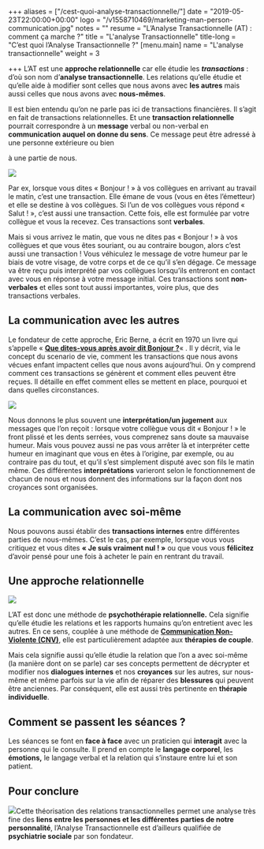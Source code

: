 +++
aliases = ["/cest-quoi-analyse-transactionnelle/"]
date = "2019-05-23T22:00:00+00:00"
logo = "/v1558710469/marketing-man-person-communication.jpg"
notes = ""
resume = "L’Analyse Transactionnelle (AT) : comment ça marche ?"
title = "L'analyse Transactionnelle"
title-long = "C’est quoi l’Analyse Transactionnelle ?"
[menu.main]
name = "L'analyse transactionnelle"
weight = 3

+++
L’AT est une **approche relationnelle** car elle étudie les **_transactions_** : d’où son nom d’**analyse transactionnelle**. Les relations qu’elle étudie et qu’elle aide à modifier sont celles que nous avons avec **les autres** mais aussi celles que nous avons avec **nous-mêmes**.

Il est bien entendu qu’on ne parle pas ici de transactions financières. Il s’agit en fait de transactions relationnelles. Et une **transaction relationnelle** pourrait correspondre à un **message** verbal ou non-verbal en **communication auquel on donne du sens**. Ce message peut être adressé à une personne extérieure ou bien 

à une partie de nous.

![](http://ct-psy.com/wp-content/uploads/2017/08/marketing-man-person-communication-300x200.jpg)

Par ex, lorsque vous dites « Bonjour ! » à vos collègues en arrivant au travail le matin, c’est une transaction. Elle émane de vous (vous en êtes l’émetteur) et elle se destine à vos collègues. Si l’un de vos collègues vous répond « Salut ! », c’est aussi une transaction. Cette fois, elle est formulée par votre collègue et vous la recevez. Ces transactions sont **verbales**.

Mais si vous arrivez le matin, que vous ne dites pas « Bonjour ! » à vos collègues et que vous êtes souriant, ou au contraire bougon, alors c’est aussi une transaction ! Vous véhiculez le message de votre humeur par le biais de votre visage, de votre corps et de ce qu’il s’en dégage. Ce message va être reçu puis interprété par vos collègues lorsqu’ils entreront en contact avec vous en réponse à votre message initial. Ces transactions sont **non-verbales** et elles sont tout aussi importantes, voire plus, que des transactions verbales.

## La communication avec les autres

Le fondateur de cette approche, Eric Berne, a écrit en 1970 un livre qui s’appelle « [**Que dites-vous après avoir dit Bonjour ?**](https://www.amazon.fr/Que-dites-vous-apr%C3%A8s-avoir-bonjour/dp/2710703610)« . Il y décrit, via le concept du scenario de vie, comment les transactions que nous avons vécues enfant impactent celles que nous avons aujourd’hui. On y comprend comment ces transactions se génèrent et comment elles peuvent être reçues. Il détaille en effet comment elles se mettent en place, pourquoi et dans quelles circonstances.

![](http://ct-psy.com/wp-content/uploads/2017/08/pair-707506_960_720-300x212.jpg)

Nous donnons le plus souvent une **interprétation/un jugement** aux messages que l’on reçoit : lorsque votre collègue vous dit « Bonjour ! » le front plissé et les dents serrées, vous comprenez sans doute sa mauvaise humeur. Mais vous pouvez aussi ne pas vous arrêter là et interpréter cette humeur en imaginant que vous en êtes à l’origine, par exemple, ou au contraire pas du tout, et qu’il s’est simplement disputé avec son fils le matin même. Ces différentes **interprétations** varieront selon le fonctionnement de chacun de nous et nous donnent des informations sur la façon dont nos croyances sont organisées.

## La communication avec soi-même

Nous pouvons aussi établir des **transactions internes** entre différentes parties de nous-mêmes. C’est le cas, par exemple, lorsque vous vous critiquez et vous dites **« Je suis vraiment nul ! »** ou que vous vous **félicitez** d’avoir pensé pour une fois à acheter le pain en rentrant du travail.

## Une approche relationnelle

_![](http://ct-psy.com/wp-content/uploads/2017/08/pexels-photo-206511-300x200.jpeg)_

L’AT est donc une méthode de **psychothérapie relationnelle.** Cela signifie qu’elle étudie les relations et les rapports humains qu’on entretient avec les autres. En ce sens, couplée à une méthode de [**Communication Non-Violente (CNV)**](https://fr.wikipedia.org/wiki/Communication_non-violente), elle est particulièrement adaptée aux **thérapies de couple**.

Mais cela signifie aussi qu’elle étudie la relation que l’on a avec soi-même (la manière dont on se parle) car ses concepts permettent de décrypter et modifier nos **dialogues internes** et nos **croyances** sur les autres, sur nous-même et même parfois sur la vie afin de réparer des **blessures** qui peuvent être anciennes. Par conséquent, elle est aussi très pertinente en **thérapie individuelle**.

## Comment se passent les séances ?

Les séances se font en **face à face** avec un praticien qui **interagit** avec la personne qui le consulte. Il prend en compte le **langage corporel**, les **émotions,** le langage verbal et la relation qui s’instaure entre lui et son patient.

## Pour conclure

![](http://ct-psy.com/wp-content/uploads/2017/08/africa-1854308_960_720-300x200.jpg)Cette théorisation des relations transactionnelles permet une analyse très fine des **liens entre les personnes et les différentes parties de notre personnalité**, l’Analyse Transactionnelle est d’ailleurs qualifiée de **psychiatrie sociale** par son fondateur.